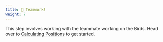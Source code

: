 ```yaml
---
title: 🤝 Teamwork!
weight: 7
---
```


This step involves working with the teammate working on the Birds.
Head over to [Calculating Positions](../../teamwork/1_calculating_positions) to get started.
